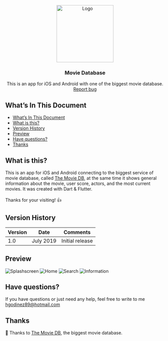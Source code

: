 <p align="center">
  <img src="https://res.cloudinary.com/developerteam/image/upload/v1584361864/MovieDatabase/movie-icon.png" alt="Logo"width=180 height=180>

  <h3 align="center">Movie Database</h3>

  <p align="center">
    This is an app for iOS and Android with one of the biggest movie database.
    <br>
    <a href="https://github.com/hgodinez89/Movie-Database/issues/new">Report bug</a>
  </p>
</p>


## What’s In This Document
- [What’s In This Document](#whats-in-this-document)
- [What is this?](#what-is-this)
- [Version History](#version-history)
- [Preview](#preview)
- [Have questions?](#have-questions)
- [Thanks](#thanks)

## What is this?

This is an app for iOS and Android connecting to the biggest service of movie database, called <a href="https://www.themoviedb.org/">The Movie DB</a>, at the same time it shows general information about the movie, user score, actors, and the most current movies. It was created with Dart & Flutter.</br> </br>
Thanks for your visiting! 👍

## Version History

| Version |       Date         |             Comments             |
| ------- | ------------------ | -------------------------------- |
| 1.0     | July 2019          | Initial release                  |

## Preview

![Splashscreen](https://res.cloudinary.com/developerteam/image/upload/v1584364423/MovieDatabase/splash.png)
![Home](https://res.cloudinary.com/developerteam/image/upload/v1584364626/MovieDatabase/home.png) 
![Search](https://res.cloudinary.com/developerteam/image/upload/v1584364845/MovieDatabase/search.png) 
![Information](https://res.cloudinary.com/developerteam/image/upload/v1584364947/MovieDatabase/information.png)

## Have questions?

If you have questions or just need any help, feel free to write to me 
<a href="mailto:hgodinez89@hotmail.com">hgodinez89@hotmail.com</a>

## Thanks

💜 Thanks to <a href="https://www.themoviedb.org/">The Movie DB</a>, the biggest movie database.
